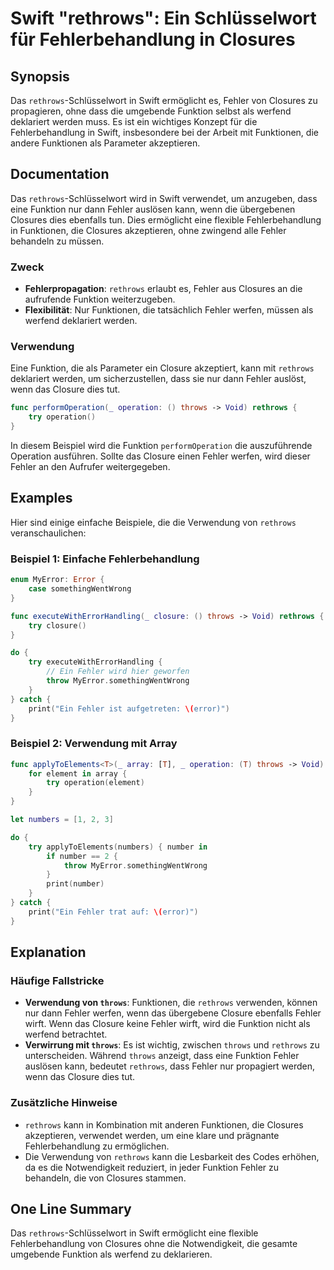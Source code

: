 <!--
Meta Description: # Swift "rethrows": Ein Schlüsselwort für Fehlerbehandlung in Closures ## Synopsis Das `rethrows`-Schlüsselwort in Swift ermöglicht es, Fehler von Clo...
Meta Keywords: die, fehler, rethrows, funktion, swift
-->

# Swift "rethrows": Ein Schlüsselwort für Fehlerbehandlung in Closures

## Synopsis
Das `rethrows`-Schlüsselwort in Swift ermöglicht es, Fehler von Closures zu propagieren, ohne dass die umgebende Funktion selbst als werfend deklariert werden muss. Es ist ein wichtiges Konzept für die Fehlerbehandlung in Swift, insbesondere bei der Arbeit mit Funktionen, die andere Funktionen als Parameter akzeptieren.

## Documentation
Das `rethrows`-Schlüsselwort wird in Swift verwendet, um anzugeben, dass eine Funktion nur dann Fehler auslösen kann, wenn die übergebenen Closures dies ebenfalls tun. Dies ermöglicht eine flexible Fehlerbehandlung in Funktionen, die Closures akzeptieren, ohne zwingend alle Fehler behandeln zu müssen.

### Zweck
- **Fehlerpropagation**: `rethrows` erlaubt es, Fehler aus Closures an die aufrufende Funktion weiterzugeben.
- **Flexibilität**: Nur Funktionen, die tatsächlich Fehler werfen, müssen als werfend deklariert werden.

### Verwendung
Eine Funktion, die als Parameter ein Closure akzeptiert, kann mit `rethrows` deklariert werden, um sicherzustellen, dass sie nur dann Fehler auslöst, wenn das Closure dies tut.

```swift
func performOperation(_ operation: () throws -> Void) rethrows {
    try operation()
}
```

In diesem Beispiel wird die Funktion `performOperation` die auszuführende Operation ausführen. Sollte das Closure einen Fehler werfen, wird dieser Fehler an den Aufrufer weitergegeben.

## Examples
Hier sind einige einfache Beispiele, die die Verwendung von `rethrows` veranschaulichen:

### Beispiel 1: Einfache Fehlerbehandlung
```swift
enum MyError: Error {
    case somethingWentWrong
}

func executeWithErrorHandling(_ closure: () throws -> Void) rethrows {
    try closure()
}

do {
    try executeWithErrorHandling {
        // Ein Fehler wird hier geworfen
        throw MyError.somethingWentWrong
    }
} catch {
    print("Ein Fehler ist aufgetreten: \(error)")
}
```

### Beispiel 2: Verwendung mit Array
```swift
func applyToElements<T>(_ array: [T], _ operation: (T) throws -> Void) rethrows {
    for element in array {
        try operation(element)
    }
}

let numbers = [1, 2, 3]

do {
    try applyToElements(numbers) { number in
        if number == 2 {
            throw MyError.somethingWentWrong
        }
        print(number)
    }
} catch {
    print("Ein Fehler trat auf: \(error)")
}
```

## Explanation
### Häufige Fallstricke
- **Verwendung von `throws`**: Funktionen, die `rethrows` verwenden, können nur dann Fehler werfen, wenn das übergebene Closure ebenfalls Fehler wirft. Wenn das Closure keine Fehler wirft, wird die Funktion nicht als werfend betrachtet.
- **Verwirrung mit `throws`**: Es ist wichtig, zwischen `throws` und `rethrows` zu unterscheiden. Während `throws` anzeigt, dass eine Funktion Fehler auslösen kann, bedeutet `rethrows`, dass Fehler nur propagiert werden, wenn das Closure dies tut.

### Zusätzliche Hinweise
- `rethrows` kann in Kombination mit anderen Funktionen, die Closures akzeptieren, verwendet werden, um eine klare und prägnante Fehlerbehandlung zu ermöglichen.
- Die Verwendung von `rethrows` kann die Lesbarkeit des Codes erhöhen, da es die Notwendigkeit reduziert, in jeder Funktion Fehler zu behandeln, die von Closures stammen.

## One Line Summary
Das `rethrows`-Schlüsselwort in Swift ermöglicht eine flexible Fehlerbehandlung von Closures ohne die Notwendigkeit, die gesamte umgebende Funktion als werfend zu deklarieren.